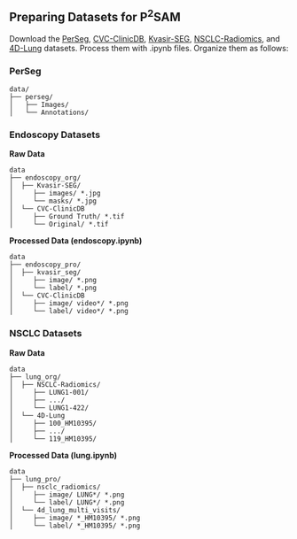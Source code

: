 ## Preparing Datasets for P<sup>2</sup>SAM

Download the 
[PerSeg](https://drive.google.com/file/d/18TbrwhZtAPY5dlaoEqkPa5h08G9Rjcio/view), 
[CVC-ClinicDB](https://polyp.grand-challenge.org/CVCClinicDB/), 
[Kvasir-SEG](https://datasets.simula.no/kvasir-seg/), 
[NSCLC-Radiomics](https://www.cancerimagingarchive.net/collection/nsclc-radiomics/), 
and [4D-Lung](https://www.cancerimagingarchive.net/collection/4d-lung/) 
datasets. 
Process them with .ipynb files.
Organize them as follows:

### PerSeg
```
data/
├── perseg/
│   ├── Images/
│   └── Annotations/
```

### Endoscopy Datasets

**Raw Data**
```
data
├── endoscopy_org/
│  ├── Kvasir-SEG/
│     ├── images/ *.jpg
│     └── masks/ *.jpg
│  └── CVC-ClinicDB
│     ├── Ground Truth/ *.tif
│     └── Original/ *.tif
```

**Processed Data (endoscopy.ipynb)**
```
data
├── endoscopy_pro/
│  ├── kvasir_seg/
│     ├── image/ *.png
│     └── label/ *.png
│  └── CVC-ClinicDB
│     ├── image/ video*/ *.png
│     └── label/ video*/ *.png
```

### NSCLC Datasets

**Raw Data**
```
data
├── lung_org/
│  ├── NSCLC-Radiomics/
│     ├── LUNG1-001/
│     ├── .../
│     └── LUNG1-422/
│  └── 4D-Lung
│     ├── 100_HM10395/
│     ├── .../
│     └── 119_HM10395/
```

**Processed Data (lung.ipynb)**
```
data
├── lung_pro/
│  ├── nsclc_radiomics/
│     ├── image/ LUNG*/ *.png
│     └── label/ LUNG*/ *.png
│  └── 4d_lung_multi_visits/
│     ├── image/ *_HM10395/ *.png
│     └── label/ *_HM10395/ *.png
```
